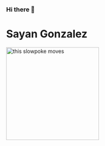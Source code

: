 ### Hi there 👋

<h1>Sayan Gonzalez</h1>

<img src="http://i.stack.imgur.com/SBv4T.gif" alt="this slowpoke moves"  width="250" />
<!--
**sgonz837/sgonz837** is a ✨ _special_ ✨ repository because its `README.md` (this file) appears on your GitHub profile.

Here are some ideas to get you started:

- 🔭 I’m currently working on ...
- 🌱 I’m currently learning ...
- 👯 I’m looking to collaborate on ...
- 🤔 I’m looking for help with ...
- 💬 Ask me about ...
- 📫 How to reach me: ...
- 😄 Pronouns: ...
- ⚡ Fun fact: ...
-->
